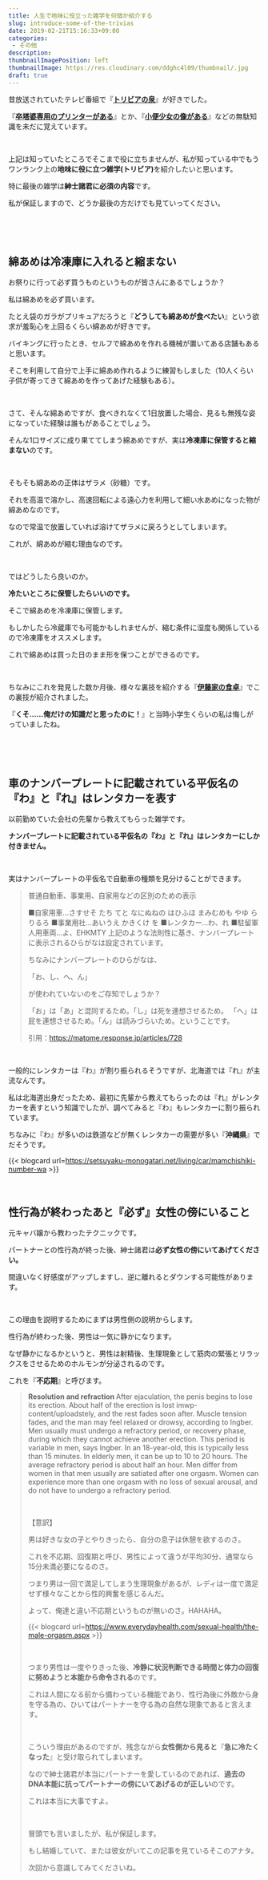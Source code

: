 ```yaml
---
title: 人生で地味に役立った雑学を何個か紹介する
slug: introduce-some-of-the-trivias
date: 2019-02-21T15:16:33+09:00
categories: 
 - その他
description: 
thumbnailImagePosition: left
thumbnailImage: https://res.cloudinary.com/ddghc4l09/thumbnail/.jpg
draft: true
---
```


<!--more-->

昔放送されていたテレビ番組で『<a href="https://ja.wikipedia.org/wiki/%E3%83%88%E3%83%AA%E3%83%93%E3%82%A2%E3%81%AE%E6%B3%89_%E3%80%9C%E7%B4%A0%E6%99%B4%E3%82%89%E3%81%97%E3%81%8D%E3%83%A0%E3%83%80%E7%9F%A5%E8%AD%98%E3%80%9C"><strong>トリビアの泉</strong></a>』が好きでした。

『<strong><a href="http://www.oterasan.jp/">卒塔婆専用のプリンターがある</a></strong>』とか、『<strong><a href="http://www.tkago.net/tguide/bel_piss.html">小便少女の像がある</a></strong>』などの無駄知識を未だに覚えています。

&nbsp;

上記は知っていたところでそこまで役に立ちませんが、私が知っている中でもうワンランク上の<strong>地味に役に立つ雑学(トリビア)</strong>を紹介したいと思います。

特に最後の雑学は<strong>紳士諸君に必須の内容</strong>です。

私が保証しますので、どうか最後の方だけでも見ていってください。

&nbsp;

&nbsp;
<h2>綿あめは冷凍庫に入れると縮まない</h2>
お祭りに行って必ず買うものというものが皆さんにあるでしょうか？

私は綿あめを必ず買います。

たとえ袋のガラがプリキュアだろうと『<strong>どうしても綿あめが食べたい</strong>』という欲求が羞恥心を上回るくらい綿あめが好きです。

バイキングに行ったとき、セルフで綿あめを作れる機械が置いてある店舗もあると思います。

そこを利用して自分で上手に綿あめ作れるように練習もしました（10人くらい子供が寄ってきて綿あめを作ってあげた経験もある）。

&nbsp;

さて、そんな綿あめですが、食べきれなくて1日放置した場合、見るも無残な姿になっていた経験は誰もがあることでしょう。

そんな1口サイズに成り果ててしまう綿あめですが、実は<strong>冷凍庫に保管すると縮まない</strong>のです。

&nbsp;

そもそも綿あめの正体はザラメ（砂糖）です。

それを高温で溶かし、高速回転による遠心力を利用して細い水あめになった物が綿あめなのです。

なので常温で放置していれば溶けてザラメに戻ろうとしてしまいます。

これが、綿あめが縮む理由なのです。

&nbsp;

ではどうしたら良いのか。

<strong>冷たいところに保管したらいいのです。</strong>

そこで綿あめを冷凍庫に保管します。

もしかしたら冷蔵庫でも可能かもしれませんが、縮む条件に湿度も関係しているので冷凍庫をオススメします。

これで綿あめは買った日のまま形を保つことができるのです。

&nbsp;

ちなみにこれを発見した数か月後、様々な裏技を紹介する『<strong><a href="https://ja.wikipedia.org/wiki/%E4%BC%8A%E6%9D%B1%E5%AE%B6%E3%81%AE%E9%A3%9F%E5%8D%93">伊藤家の食卓</a></strong>』でこの裏技が紹介されました。

『<strong>くそ……俺だけの知識だと思ったのに！</strong>』と当時小学生くらいの私は悔しがっていましたね。

&nbsp;

&nbsp;
<h2>車のナンバープレートに記載されている平仮名の『わ』と『れ』はレンタカーを表す</h2>
以前勤めていた会社の先輩から教えてもらった雑学です。

<strong>ナンバープレートに記載されている平仮名の『わ』と『れ』はレンタカーにしか付きません。</strong>

&nbsp;

実はナンバープレートの平仮名で自動車の種類を見分けることができます。
<blockquote>普通自動車、事業用、自家用などの区別のための表示

■自家用車…さすせそ たち てと なにぬねの はひふほ まみむめも やゆ らりるろ
■事業用社…あいうえ かきくけ を
■レンタカー…わ、れ
■駐留軍人用車両…よ、EHKMTY
上記のような法則性に基き、ナンバープレートに表示されるひらがなは設定されています。

ちなみにナンバープレートのひらがなは、

「お、し、へ、ん」

が使われていないのをご存知でしょうか？

「お」は「あ」と混同するため。「し」は死を連想させるため。
「へ」は屁を連想させるため。「ん」は読みづらいため。ということです。

引用：<a href="https://matome.response.jp/articles/728">https://matome.response.jp/articles/728</a></blockquote>
&nbsp;

一般的にレンタカーは『わ』が割り振られるそうですが、北海道では『れ』が主流なんです。

私は北海道出身だったため、最初に先輩から教えてもらったのは『れ』がレンタカーを表すという知識でしたが、調べてみると『わ』もレンタカーに割り振られています。

ちなみに『わ』が多いのは鉄道などが無くレンタカーの需要が多い『<strong>沖縄県</strong>』でだそうです。

{{< blogcard url=https://setsuyaku-monogatari.net/living/car/mamchishiki-number-wa >}}
&nbsp;

&nbsp;
<h2>性行為が終わったあと『必ず』女性の傍にいること</h2>
元キャバ嬢から教わったテクニックです。

パートナーとの性行為が終った後、紳士諸君は<strong>必ず女性の傍にいてあげてください。</strong>

間違いなく好感度がアップしますし、逆に離れるとダウンする可能性があります。

&nbsp;

この理由を説明するためにまずは男性側の説明からします。

性行為が終わった後、男性は一気に静かになります。

なぜ静かになるかというと、男性は射精後、生理現象として筋肉の緊張とリラックスをさせるためのホルモンが分泌されるのです。

これを『<strong>不応期</strong>』と呼びます。
<blockquote><strong>Resolution and refraction</strong><strong> </strong>After ejaculation, the penis begins to lose its erection. About half of the erection is lost imwp-content/uploadstely, and the rest fades soon after. Muscle tension fades, and the man may feel relaxed or drowsy, according to Ingber. Men usually must undergo a refractory period, or recovery phase, during which they cannot achieve another erection. This period is variable in men, says Ingber. In an 18-year-old, this is typically less than 15 minutes. In elderly men, it can be up to 10 to 20 hours. The average refractory period is about half an hour. Men differ from women in that men usually are satiated after one orgasm. Women can experience more than one orgasm with no loss of sexual arousal, and do not have to undergo a refractory period.

&nbsp;

【意訳】

男は好きな女の子とやりきったら、自分の息子は休憩を欲するのさ。

これを不応期、回復期と呼び、男性によって違うが平均30分、通常なら15分未満必要になるのさ。

つまり男は一回で満足してしまう生理現象があるが、レディは一度で満足せず様々なことから性的興奮を感じるんだ。

よって、俺達と違い不応期というものが無いのさ。HAHAHA。

{{< blogcard url=https://www.everydayhealth.com/sexual-health/the-male-orgasm.aspx >}}&nbsp;

&nbsp;

つまり男性は一度やりきった後、<strong>冷静に状況判断できる時間と体力の回復に努めようと本能から命令される</strong>のです。

これは人間になる前から備わっている機能であり、性行為後に外敵から身を守る為の、ひいてはパートナーを守る為の自然な現象であると言えます。

&nbsp;

こういう理由があるのですが、残念ながら<strong>女性側から見ると</strong>『<strong>急に冷たくなった</strong>』と受け取られてしまいます。

なので紳士諸君が本当にパートナーを愛しているのであれば、<strong>過去のDNA本能に抗ってパートナーの傍にいてあげるのが正しい</strong>のです。

これは本当に大事ですよ。

&nbsp;

冒頭でも言いましたが、私が保証します。

もし結婚していて、または彼女がいてこの記事を見ているそこのアナタ。

次回から意識してみてくださいね。
